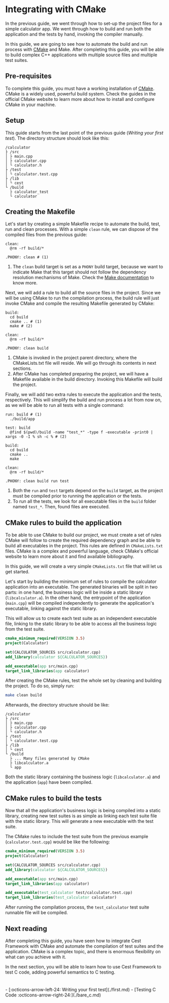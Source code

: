# Integrating with CMake

In the previous guide, we went through how to set-up the project files for a simple calculator app. We went through how to build and run both the application and the tests by hand, invoking the compiler manually.

In this guide, we are going to see how to automate the build and run process with [CMake](https://cmake.org/) and Make. After completing this guide, you will be able to build complex C++ applications with multiple source files and multiple test suites.

## Pre-requisites

To complete this guide, you must have a working installation of [CMake](https://cmake.org/). CMake is a widely used, powerful build system. Check the guides in the official CMake website to learn more about how to install and configure CMake in your machine.

## Setup

This guide starts from the last point of the previous guide (_Writing your first test_). The directory structure should look like this:

```title="Directory structure"
/calculator
├ /src
│ ├ main.cpp
│ ├ calculator.cpp
│ └ calculator.h
├ /test
│ └ calculator.test.cpp
├ /lib
│ └ cest
└ /build
  ├ calculator_test
  └ calculator
```

## Creating the Makefile

Let's start by creating a simple Makefile recipe to automate the build, test, run and clean processes. With a simple `clean` rule, we can dispose of the compiled files from the previous guide:

```make title="Rule to clean build files"
clean:
  @rm -rf build/*

.PHONY: clean # (1)
```

1. The `clean` build target is set as a `PHONY` build target, because we want to indicate Make that this target should not follow the dependency resolution mechanisms of Make. Check the [Make documentation](https://www.gnu.org/software/make/manual/html_node/Phony-Targets.html) to know more.

Next, we will add a rule to build all the source files in the project. Since we will be using CMake to run the compilation process, the build rule will just invoke CMake and compile the resulting Makefile generated by CMake:

```make title="Rule to build the project"
build:
  cd build
  cmake .. # (1)
  make # (2)

clean:
  @rm -rf build/*

.PHONY: clean build
```

1. CMake is invoked in the project parent directory, where the CMakeLists.txt file will reside. We will go through its contents in next sections.
2. After CMake has completed preparing the project, we will have a Makefile available in the build directory. Invoking this Makefile will build the project.

Finally, we will add two extra rules to execute the application and the tests, respectively. This will simplify the build and run process a lot from now on, as we will be able to run all tests with a single command:

```make title="Rules to run the application and tests"
run: build # (1)
  ./build/app

test: build
  @find $(pwd)/build -name "test_*" -type f -executable -print0 | xargs -0 -I % sh -c % # (2)

build:
  cd build
  cmake ..
  make

clean:
  @rm -rf build/*

.PHONY: clean build run test
```

1. Both the `run` and `test` targets depend on the `build` target, as the project must be compiled prior to running the application or the tests.
2. To run all the tests, we look for all executable files in the `build` folder named `test_*`. Then, found files are executed.

## CMake rules to build the application

To be able to use CMake to build our project, we must create a set of rules CMake will follow to create the required dependency graph and be able to build all executables in the project. This rules are defined in `CMakeLists.txt` files. CMake is a complex and powerful language, check CMake's official website to learn more about it and find available bibliography.

In this guide, we will create a very simple `CMakeLists.txt` file that will let us get started.

Let's start by building the minimum set of rules to compile the calculator application into an executable. The generated binaries will be split in two parts: in one hand, the business logic will be inside a static library (`libcalculator.a`). In the other hand, the entrypoint of the application (`main.cpp`) will be compiled independently to generate the application's executable, linking against the static library.

This will allow us to create each test suite as an independent executable file, linking to the static library to be able to access all the business logic from the test suite.

```cmake title="Basic rules to generate the library and application"
cmake_minimum_required(VERSION 3.5)
project(Calculator)

set(CALCULATOR_SOURCES src/calculator.cpp)
add_library(calculator ${CALCULATOR_SOURCES})

add_executable(app src/main.cpp)
target_link_libraries(app calculator)
```

After creating the CMake rules, test the whole set by cleaning and building the project. To do so, simply run:
```bash
make clean build
```


Afterwards, the directory structure should be like:

```title="Directory structure"
/calculator
├ /src
│ ├ main.cpp
│ ├ calculator.cpp
│ └ calculator.h
├ /test
│ └ calculator.test.cpp
├ /lib
│ └ cest
└ /build
  ├ ... Many files generated by CMake
  ├ libcalculator.a
  └ app
```

Both the static library containing the business logic (`libcalculator.a`) and the application (`app`) have been compiled.

## CMake rules to build the tests

Now that all the application's business logic is being compiled into a static library, creating new test suites is as simple as linking each test suite file with the static library. This will generate a new executable with the test suite.

The CMake rules to include the test suite from the previous example (`calculator.test.cpp`) would be like the following:

```cmake title="Rules to build all the project's binaries"
cmake_minimum_required(VERSION 3.5)
project(Calculator)

set(CALCULATOR_SOURCES src/calculator.cpp)
add_library(calculator ${CALCULATOR_SOURCES})

add_executable(app src/main.cpp)
target_link_libraries(app calculator)

add_executable(test_calculator test/calculator.test.cpp)
target_link_libraries(test_calculator calculator)
```

After running the compilation process, the `test_calculator` test suite runnable file will be compiled.

## Next reading

After completing this guide, you have seen how to integrate Cest Framework with CMake and automate the compilation of test suites and the application. CMake is a complex topic, and there is enormous flexibility on what can you achieve with it.

In the next section, you will be able to learn how to use Cest Framework to test C code, adding powerful semantics to C testing.

<div class="grid cards" style="padding-top: 24px" markdown>
- [:octicons-arrow-left-24: Writing your first test](./first.md)
- [Testing C Code :octicons-arrow-right-24:](./bare_c.md)
</div>
